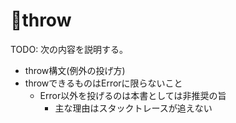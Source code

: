 # 🚧throw

TODO: 次の内容を説明する。

* throw構文\(例外の投げ方\)
* throwできるものはErrorに限らないこと
  * Error以外を投げるのは本書としては非推奨の旨
    * 主な理由はスタックトレースが追えない


